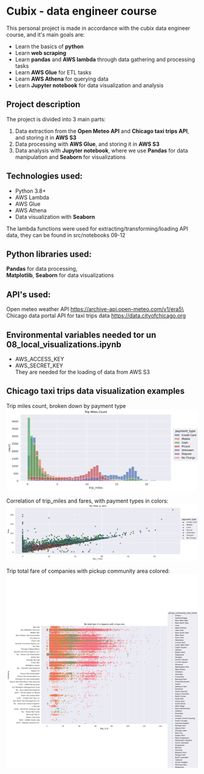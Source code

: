 # Cubix - data engineer course

This personal project is made in accordance with the cubix data engineer course, and it's main goals are:
* Learn the basics of **python**
* Learn **web scraping**
* Learn **pandas** and **AWS lambda** through data gathering and processing tasks
* Learn **AWS Glue** for ETL tasks
* Learn **AWS Athena** for querying data
* Learn **Jupyter notebook** for data visualization and analysis

## Project description
The project is divided into 3 main parts:
1. Data extraction from the **Open Meteo API** and **Chicago taxi trips API**, and storing it in **AWS S3**
2. Data processing with **AWS Glue**, and storing it in **AWS S3**
3. Data analysis with **Jupyter notebook**, where we use **Pandas** for data manipulation and **Seaborn** for visualizations

## Technologies used:
* Python 3.8+
* AWS Lambda
* AWS Glue
* AWS Athena
* Data visualization with **Seaborn**

The lambda functions were used for extracting/transforming/loading API data, they can be found in src/notebooks 09-12

## Python libraries used:
**Pandas** for data processing,\
**Matplotlib**, **Seaborn** for data visualizations

## API's used:
Open meteo weather API
https://archive-api.open-meteo.com/v1/era5\
Chicago data portal API for taxi trips data
https://data.cityofchicago.org

## Environmental variables needed tor un 08_local_visualizations.ipynb
* AWS_ACCESS_KEY
* AWS_SECRET_KEY\
They are needed for the loading of data from AWS S3 

## Chicago taxi trips data visualization examples 
Trip miles count, broken down by payment type
![What is this](img/trip_miles_count.png)

Correlation of trip_miles and fares, with payment types in colors:
![What is this](img/trip_miles_fare.png)

Trip total fare of companies with pickup community area colored:
![What is this](img/total_fare_company.png)